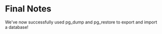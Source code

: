 # Final Notes 

We've now successfully used pg_dump and pg_restore to export and import a database!
